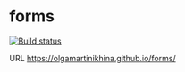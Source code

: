 # forms

[![Build status](https://ci.appveyor.com/api/projects/status/np26tyo75p39ujpm?svg=true)](https://ci.appveyor.com/project/OlgaMartinikhina/forms)



URL https://olgamartinikhina.github.io/forms/
